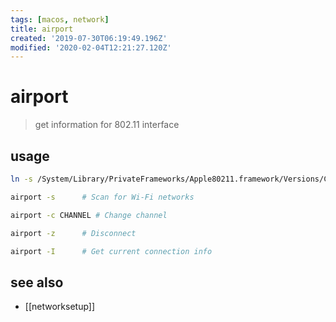 ```yaml
---
tags: [macos, network]
title: airport
created: '2019-07-30T06:19:49.196Z'
modified: '2020-02-04T12:21:27.120Z'
---
```


# airport

> get information for 802.11 interface

## usage
```sh
ln -s /System/Library/PrivateFrameworks/Apple80211.framework/Versions/Current/Resources/airport /usr/local/bin/airport

airport -s      # Scan for Wi-Fi networks

airport -c CHANNEL # Change channel

airport -z      # Disconnect

airport -I      # Get current connection info
```

## see also
- [[networksetup]]
